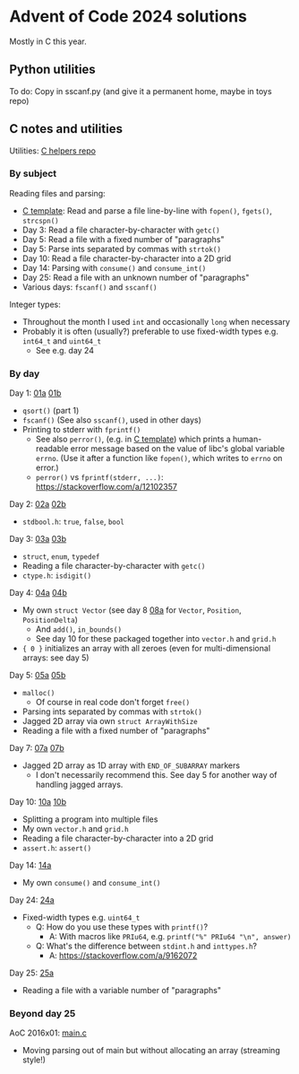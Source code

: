 # Advent of Code 2024 solutions

Mostly in C this year.


## Python utilities

To do: Copy in sscanf.py (and give it a permanent home, maybe in toys repo)


## C notes and utilities

Utilities: [C helpers repo]

### By subject

Reading files and parsing:
- [C template]: Read and parse a file line-by-line with `fopen()`, `fgets()`, `strcspn()`
- Day 3: Read a file character-by-character with `getc()`
- Day 5: Read a file with a fixed number of "paragraphs"
- Day 5: Parse ints separated by commas with `strtok()`
- Day 10: Read a file character-by-character into a 2D grid
- Day 14: Parsing with `consume()` and `consume_int()`
- Day 25: Read a file with an unknown number of "paragraphs"
- Various days: `fscanf()` and `sscanf()`

Integer types:
- Throughout the month I used `int` and occasionally `long` when necessary
- Probably it is often (usually?) preferable to use fixed-width types e.g. `int64_t` and `uint64_t`
  - See e.g. day 24

### By day

Day 1: [01a] [01b]
- `qsort()` (part 1)
- `fscanf()` (See also `sscanf()`, used in other days)
- Printing to stderr with `fprintf()`
  - See also `perror()`, (e.g. in [C template]) which prints a human-readable error message based on the value of libc's global variable `errno`. (Use it after a function like `fopen()`, which writes to `errno` on error.)
  - `perror()` vs `fprintf(stderr, ...)`: https://stackoverflow.com/a/12102357

Day 2: [02a] [02b]
- `stdbool.h`: `true`, `false`, `bool`

Day 3: [03a] [03b]
- `struct`, `enum`, `typedef`
- Reading a file character-by-character with `getc()`
- `ctype.h`: `isdigit()`

Day 4: [04a] [04b]
- My own `struct Vector` (see day 8 [08a] for `Vector`, `Position`, `PositionDelta`)
  - And `add()`, `in_bounds()`
  - See day 10 for these packaged together into `vector.h` and `grid.h`
- `{ 0 }` initializes an array with all zeroes (even for multi-dimensional arrays: see day 5)

Day 5: [05a] [05b]
- `malloc()`
  - Of course in real code don't forget `free()`
- Parsing ints separated by commas with `strtok()`
- Jagged 2D array via own `struct ArrayWithSize`
- Reading a file with a fixed number of "paragraphs"

Day 7: [07a] [07b]
- Jagged 2D array as 1D array with `END_OF_SUBARRAY` markers
  - I don't necessarily recommend this. See day 5 for another way of handling jagged arrays.

Day 10: [10a] [10b]
- Splitting a program into multiple files
- My own `vector.h` and `grid.h`
- Reading a file character-by-character into a 2D grid
- `assert.h`: `assert()`

Day 14: [14a]
- My own `consume()` and `consume_int()`

Day 24: [24a]
- Fixed-width types e.g. `uint64_t`
  - Q: How do you use these types with `printf()`?
    - A: With macros like `PRIu64`, e.g. `printf("%" PRIu64 "\n", answer)`
  - Q: What's the difference between `stdint.h` and `inttypes.h`?
    - A: https://stackoverflow.com/a/9162072

Day 25: [25a]
- Reading a file with a variable number of "paragraphs"

### Beyond day 25

AoC 2016x01: [main.c](https://github.com/prendradjaja/advent-of-code-past/blob/master/1601/a/main.c)
- Moving parsing out of main but without allocating an array (streaming style!)


[c helpers repo]: https://github.com/prendradjaja/c-helpers

[c template]: ./c_template/s.c

[01a]: ./01/a.c
[01b]: ./01/b.c

[02a]: ./02/a.c
[02b]: ./02/b.c

[03a]: ./03/a.c
[03b]: ./03/b.c

[04a]: ./04/a.c
[04b]: ./04/b.c

[05a]: ./05/a.c
[05b]: ./05/b.c

[07a]: ./07/a.c
[07b]: ./07/b.c

[08a]: ./08/a.c

[10a]: ./10/a
[10b]: ./10/b

[14a]: ./14/a.c

[24a]: ./24/a.c

[25a]: ./25/a.c

